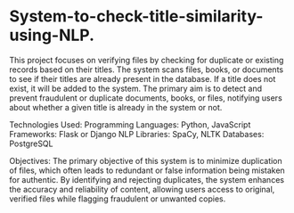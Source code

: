 # System-to-check-title-similarity-using-NLP.
This project focuses on verifying files by checking for duplicate or existing records based on their titles. The system scans files, books, or documents to see if their titles are already present in the database. If a title does not exist, it will be added to the system. The primary aim is to detect and prevent fraudulent or duplicate documents, books, or files, notifying users about whether a given title is already in the system or not.

Technologies Used:
Programming Languages: Python, JavaScript
Frameworks: Flask or Django
NLP Libraries: SpaCy, NLTK
Databases: PostgreSQL

Objectives:
The primary objective of this system is to minimize duplication of files, which often leads to redundant or false information being mistaken for authentic. By identifying and rejecting duplicates, the system enhances the accuracy and reliability of content, allowing users access to original, verified files while flagging fraudulent or unwanted copies.
